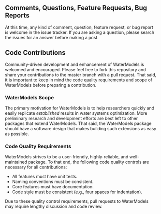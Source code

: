 ## Comments, Questions, Feature Requests, Bug Reports
At this time, any kind of comment, question, feature request, or bug report is welcome in the issue tracker.
If you are asking a question, please search the issues for an answer before making a post.

## Code Contributions
Community-driven development and enhancement of WaterModels is welcomed and encouraged.
Please feel free to fork this repository and share your contributions to the master branch with a pull request.
That said, it is important to keep in mind the code quality requirements and scope of WaterModels before preparing a contribution.

### WaterModels Scope
The primary motivation for WaterModels is to help researchers quickly and easily replicate _established_ results in water systems optimization. 
More preliminary research and development efforts are best left to other packages that extend WaterModels.
That said, the WaterModels package should have a software design that makes building such extensions as easy as possible.

### Code Quality Requirements
WaterModels strives to be a user-friendly, highly-reliable, and well-maintained package.
To that end, the following code quality controls are necessary for all contributions:
- All features must have unit tests.
- Naming conventions must be consistent.
- Core features must have documentation.
- Code style must be consistent (e.g., four spaces for indentation).

Due to these quality control requirements, pull requests to WaterModels may require lengthy discussion and code review.
